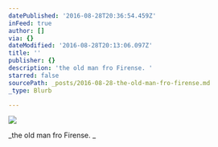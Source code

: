 ```yaml
---
datePublished: '2016-08-28T20:36:54.459Z'
inFeed: true
author: []
via: {}
dateModified: '2016-08-28T20:13:06.097Z'
title: ''
publisher: {}
description: 'the old man fro Firense. '
starred: false
sourcePath: _posts/2016-08-28-the-old-man-fro-firense.md
_type: Blurb

---
```

![](https://the-grid-user-content.s3-us-west-2.amazonaws.com/3c03c419-2c88-48cc-a146-a206089b6be5.jpg)

_the old man fro Firense. _